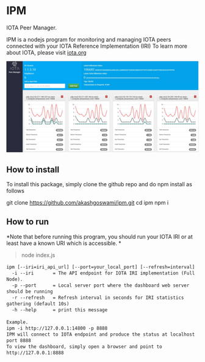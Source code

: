 # IPM
IOTA Peer Manager. 

IPM is a nodejs program for monitoring and managing IOTA peers connected with your IOTA Reference Implementation (IRI)
To learn more about IOTA, please visit [iota.org](http://iota.org)


![IPM snapshot](/public/img/ipm.jpg)


## How to install

To install this package, simply clone the github repo and do npm install as follows

git clone https://github.com/akashgoswami/ipm.git
cd ipm
npm i 


## How to run

*Note that before running this program, you should run your IOTA IRI or at least have a known URI which is accessible. *

> node index.js

```
ipm [--iri=iri_api_url] [--port=your_local_port] [--refresh=interval]
  -i --iri       = The API endpoint for IOTA IRI implementation (Full Node). 
  -p --port      = Local server port where the dashboard web server should be running
  -r --refresh   = Refresh interval in seconds for IRI statistics gathering (default 10s)
  -h --help      = print this message
            
Example.
ipm -i http://127.0.0.1:14800 -p 8888
IPM will connect to IOTA endpoint and produce the status at localhost port 8888
To view the dashboard, simply open a browser and point to http://127.0.0.1:8888

``` 



